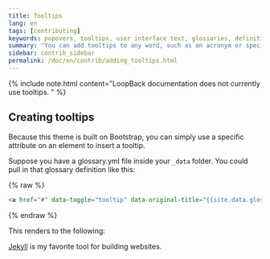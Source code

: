 ```yaml
---
title: Tooltips
lang: en
tags: [contributing]
keywords: popovers, tooltips, user interface text, glossaries, definitions
summary: "You can add tooltips to any word, such as an acronym or specialized term. Tooltips work well for glossary definitions, because you don't have to keep repeating the definition."
sidebar: contrib_sidebar
permalink: /doc/en/contrib/adding_tooltips.html
---
```


{% include note.html content="LoopBack documentation does not currently use tooltips.
" %}

## Creating tooltips
Because this theme is built on Bootstrap, you can simply use a specific attribute on an element to insert a tooltip.

Suppose you have a glossary.yml file inside your `_data` folder. You could pull in that glossary definition like this:

{% raw %}
```html
<a href="#" data-toggle="tooltip" data-original-title="{{site.data.glossary.jekyll_platform}}">Jekyll</a> is my favorite tool for building websites.</a>
```
{% endraw %}

This renders to the following:

<a href="#" data-toggle="tooltip" data-original-title="{{site.data.glossary.jekyll_platform}}">Jekyll</a> is my favorite tool for building websites.
